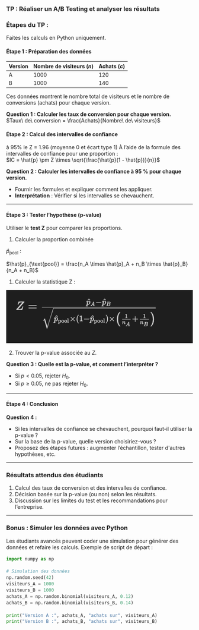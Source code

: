 ### **TP : Réaliser un A/B Testing et analyser les résultats**

### **Étapes du TP :**

Faites les calculs en Python uniquement.

#### **Étape 1 : Préparation des données**  

| Version | Nombre de visiteurs ($n$) | Achats ($c$) |
|---------|------------------------------|----------------|
| A       | 1000                        | 120            |
| B       | 1000                        | 140            |

Ces données montrent le nombre total de visiteurs et le nombre de conversions (achats) pour chaque version.

**Question 1 : Calculer les taux de conversion pour chaque version.**  
$Taux\ de\ conversion = \frac{Achats}{Nombre\ de\ visiteurs}$

#### **Étape 2 : Calcul des intervalles de confiance**  
à 95% le Z = 1.96 (moyenne 0 et écart type 1)
À l’aide de la formule des intervalles de confiance pour une proportion :  
$IC = \hat{p} \pm Z \times \sqrt{\frac{\hat{p}(1 - \hat{p})}{n}}$

**Question 2 : Calculer les intervalles de confiance à 95 % pour chaque version.**  
- Fournir les formules et expliquer comment les appliquer.  
- **Interprétation** : Vérifier si les intervalles se chevauchent.

---

#### **Étape 3 : Tester l’hypothèse (p-value)**  
Utiliser le **test Z** pour comparer les proportions.  
1. Calculer la proportion combinée 
   
$\hat{p}_{\text{pool}}$ :  
   
$\hat{p}_{\text{pool}} = \frac{n_A \times \hat{p}_A + n_B \times \hat{p}_B}{n_A + n_B}$

1. Calculer la statistique Z :  
   
![z](../../Supports/images/z.png)

2. Trouver la p-value associée au $Z$.  

**Question 3 : Quelle est la p-value, et comment l’interpréter ?**  
- Si $p < 0.05$, rejeter $H_0$.  
- Si $p \geq 0.05$, ne pas rejeter $H_0$.  

---

#### **Étape 4 : Conclusion**  
**Question 4 :**  
- Si les intervalles de confiance se chevauchent, pourquoi faut-il utiliser la p-value ?  
- Sur la base de la p-value, quelle version choisiriez-vous ?  
- Proposez des étapes futures : augmenter l’échantillon, tester d'autres hypothèses, etc.

---

### **Résultats attendus des étudiants**  
1. Calcul des taux de conversion et des intervalles de confiance.  
2. Décision basée sur la p-value (ou non) selon les résultats.  
3. Discussion sur les limites du test et les recommandations pour l’entreprise.

---

### **Bonus : Simuler les données avec Python**  
Les étudiants avancés peuvent coder une simulation pour générer des données et refaire les calculs. Exemple de script de départ :

```python
import numpy as np

# Simulation des données
np.random.seed(42)
visiteurs_A = 1000
visiteurs_B = 1000
achats_A = np.random.binomial(visiteurs_A, 0.12)
achats_B = np.random.binomial(visiteurs_B, 0.14)

print("Version A :", achats_A, "achats sur", visiteurs_A)
print("Version B :", achats_B, "achats sur", visiteurs_B)
```